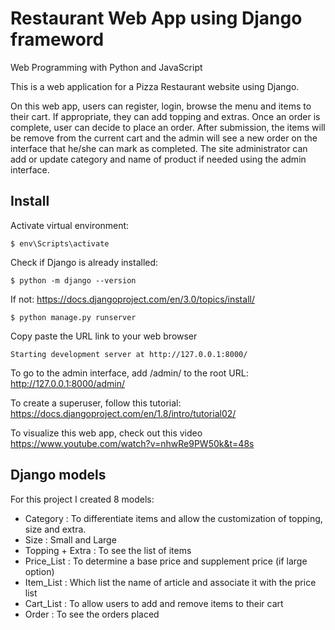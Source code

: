 # Restaurant Web App using Django frameword

Web Programming with Python and JavaScript

This is a web application for a Pizza Restaurant website using Django.

On this web app, users can register, login, browse the menu and items to their cart. 
If appropriate, they can add topping and extras.
Once an order is complete, user can decide to place an order. After submission, the items will be remove from the
current cart and the admin will see a new order on the interface that he/she can mark as completed.
The site administrator can add or update category and name of product if needed using the admin interface.

## Install

Activate virtual environment:

`$ env\Scripts\activate`

Check if Django is already installed:

`$ python -m django --version`

If not: https://docs.djangoproject.com/en/3.0/topics/install/

`$ python manage.py runserver`

Copy paste the URL link to your web browser

`Starting development server at http://127.0.0.1:8000/`

To go to the admin interface, add /admin/ to the root URL: http://127.0.0.1:8000/admin/

To create a superuser, follow this tutorial: https://docs.djangoproject.com/en/1.8/intro/tutorial02/

To visualize this web app, check out this video https://www.youtube.com/watch?v=nhwRe9PW50k&t=48s

## Django models
For this project I created 8 models:
* Category : To differentiate items and allow the customization of topping, size and extra.
* Size : Small and Large
* Topping + Extra : To see the list of items
* Price_List : To determine a base price and supplement price (if large option)
* Item_List : Which list the name of article and associate it with the price list
* Cart_List : To allow users to add and remove items to their cart
* Order : To see the orders placed
